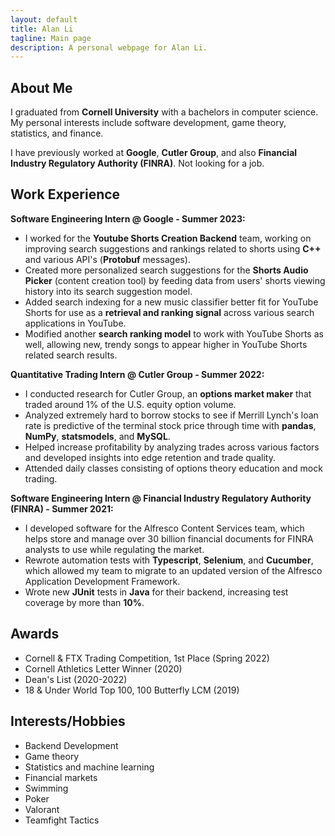 ```yaml
---
layout: default
title: Alan Li
tagline: Main page
description: A personal webpage for Alan Li.
---
```


## About Me
I graduated from **Cornell University** with a bachelors in computer science. My personal interests include software development, game theory, statistics, and finance.

I have previously worked at **Google**, **Cutler Group**, and also **Financial Industry Regulatory Authority (FINRA)**. Not looking for a job.

## Work Experience
**Software Engineering Intern @ Google - Summer 2023:**
- I worked for the **Youtube Shorts Creation Backend** team, working on improving search suggestions and rankings related to shorts using **C++** and various API's (**Protobuf** messages).
- Created more personalized search suggestions for the **Shorts Audio Picker** (content creation tool) by feeding data from users' shorts viewing history into its search suggestion model.
- Added search indexing for a new music classifier better fit for YouTube Shorts for use as a **retrieval and ranking signal** across various search applications in YouTube.
- Modified another **search ranking model** to work with YouTube Shorts as well, allowing new, trendy songs to appear higher in YouTube Shorts related search results.

**Quantitative Trading Intern @ Cutler Group - Summer 2022:**
- I conducted research for Cutler Group, an **options market maker** that traded around 1% of the U.S. equity option volume.
- Analyzed extremely hard to borrow stocks to see if Merrill Lynch's loan rate is predictive of the terminal stock price through time with **pandas**, **NumPy**, **statsmodels**, and **MySQL**.
- Helped increase profitability by analyzing trades across various factors and developed insights into edge retention and trade quality.
- Attended daily classes consisting of options theory education and mock trading.

**Software Engineering Intern @ Financial Industry Regulatory Authority (FINRA) - Summer 2021:**
- I developed software for the Alfresco Content Services team, which helps store and manage over 30 billion financial documents for FINRA analysts to use while regulating the market.
- Rewrote automation tests with **Typescript**, **Selenium**, and **Cucumber**, which allowed my team to migrate to an updated version of the Alfresco Application Development Framework.
- Wrote new **JUnit** tests in **Java** for their backend, increasing test coverage by more than **10%**.

## Awards
- Cornell & FTX Trading Competition, 1st Place (Spring 2022)
- Cornell Athletics Letter Winner (2020)
- Dean's List (2020-2022)
- 18 & Under World Top 100, 100 Butterfly LCM (2019)

## Interests/Hobbies
- Backend Development
- Game theory
- Statistics and machine learning
- Financial markets
- Swimming
- Poker 
- Valorant
- Teamfight Tactics